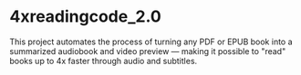 # 4xreadingcode_2.0
This project automates the process of turning any PDF or EPUB book into a summarized audiobook and video preview — making it possible to "read" books up to 4x faster through audio and subtitles.
